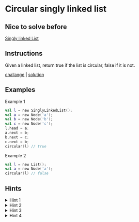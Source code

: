 # Circular singly linked list

## Nice to solve before

[Singly linked List](../base/SinglyLinkedList.md)

## Instructions

Given a linked list, return true if the list is circular, false if it is not.

[challange](challange.kt) | [solution](solution.kt)

## Examples

Example 1

```kotlin
val l = new SinglyLinkedList();
val a = new Node('a');
val b = new Node('b');
val c = new Node('c');
l.head = a;
a.next = b;
b.next = c;
c.next = b;
circular(l) // true
```

Example 2

```kotlin
val l = new List();
val a = new Node('a');
circular(l) // false
```

## Hints

<details>
<summary>Hint 1</summary>
We should use more then one variable to store values that are retrieved during iteration (two pointer solution)
</details>

<details>
<summary>Hint 2</summary>
Name of these variables should be `slow` and `fast`
</details>

<details>
<summary>Hint 3</summary>
Assign next node to `slow` variable in every iteration
</details>

<details>
<summary>Hint 4</summary>
Assign next node of next node to `fast` variable in every iteration
</details>

